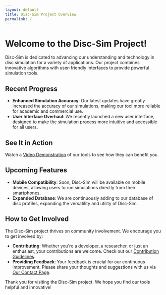 ```yaml
---
layout: default
title: Disc-Sim Project Overview
permalink: /
---
```


# Welcome to the Disc-Sim Project! 

Disc-Sim is dedicated to advancing our understanding and technology in disc simulation for a variety of applications. Our project combines innovative algorithms with user-friendly interfaces to provide powerful simulation tools.

## Recent Progress

- **Enhanced Simulation Accuracy**: Our latest updates have greatly increased the accuracy of our simulations, making our tool more reliable for academic and commercial use.
- **User Interface Overhaul**: We recently launched a new user interface, designed to make the simulation process more intuitive and accessible for all users.

## See It in Action

Watch a [Video Demonstration](/Disc-sim/disc-sim/video-demo/) of our tools to see how they can benefit you.

## Upcoming Features

- **Mobile Compatibility**: Soon, Disc-Sim will be available on mobile devices, allowing users to run simulations directly from their smartphones.
- **Expanded Database**: We are continuously adding to our database of disc profiles, expanding the versatility and utility of Disc-Sim.

## How to Get Involved

The Disc-Sim project thrives on community involvement. We encourage you to get involved by:

- **Contributing**: Whether you're a developer, a researcher, or just an enthusiast, your contributions are welcome. Check out our [Contribution Guidelines](URL-to-contribution-guidelines).
- **Providing Feedback**: Your feedback is crucial for our continuous improvement. Please share your thoughts and suggestions with us via [Our Contact Page](URL-to-contact-page).

Thank you for visiting the Disc-Sim project. We hope you find our tools helpful and innovative!

